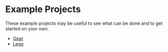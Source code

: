 
# Example Projects

These example projects may be useful to see what can be done and to get started on your own.

* [Gear](../../nb/projects/gear/gear.nb)
* [Lego](../../nb/projects/lego/lego.nb)
